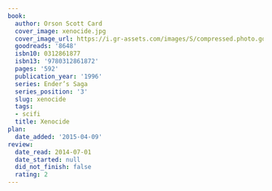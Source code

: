 ```yaml
---
book:
  author: Orson Scott Card
  cover_image: xenocide.jpg
  cover_image_url: https://i.gr-assets.com/images/S/compressed.photo.goodreads.com/books/1386924577l/8648.jpg
  goodreads: '8648'
  isbn10: 0312861877
  isbn13: '9780312861872'
  pages: '592'
  publication_year: '1996'
  series: Ender’s Saga
  series_position: '3'
  slug: xenocide
  tags:
  - scifi
  title: Xenocide
plan:
  date_added: '2015-04-09'
review:
  date_read: 2014-07-01
  date_started: null
  did_not_finish: false
  rating: 2
---
```

